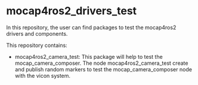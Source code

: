 # mocap4ros2_drivers_test

In this repository, the user can find packages to test the mocap4ros2 drivers and components.

This repository contains:

- mocap4ros2_camera_test: This package will help to test the mocap_camera_composer. The node mocap4ros2_camera_test create and publish random markers to test the mocap_camera_composer node with the vicon system.